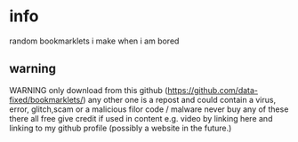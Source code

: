 # **info**
random bookmarklets i make when i am bored
## **warning**
WARNING only download from this github (https://github.com/data-fixed/bookmarklets/) any other one is a repost and could contain a virus, error, glitch,scam or a malicious filor code / malware
never buy any of these there all free
give credit if used in content e.g. video by linking here and linking to my github profile (possibly a website in the future.)

